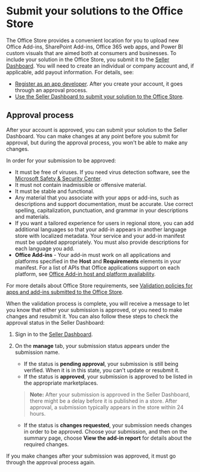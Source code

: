 # Submit your solutions to the Office Store

The Office Store provides a convenient location for you to upload new Office Add-ins, SharePoint Add-ins, Office 365 web apps, and Power BI custom visuals  that are aimed both at consumers and businesses. To include your solution in the Office Store, you submit it to the [Seller Dashboard](https://sellerdashboard.microsoft.com/Application/Summary). You will need to create an individual or company account and, if applicable, add payout information. For details, see:

-  [Register as an app developer](https://dev.windows.com/en-us/programs/join). After you create your account, it goes through an approval process. 
-  [Use the Seller Dashboard to submit your solution to the Office Store](use-the-seller-dashboard-to-submit-to-the-office-store.md).

## Approval process
<a name="bk_approval"> </a>

After your account is approved, you can submit your solution to the Seller Dashboard. You can make changes at any point before you submit for approval, but during the approval process, you won't be able to make any changes. 
 
In order for your submission to be approved:

- It must be free of viruses. If you need virus detection software, see the  [Microsoft Safety &amp; Security Center](http://go.microsoft.com/fwlink/?LinkId=248711).
- It must not contain inadmissible or offensive material.
- It must be stable and functional.
- Any material that you associate with your apps or add-ins, such as descriptions and support documentation, must be accurate. Use correct spelling, capitalization, punctuation, and grammar in your descriptions and materials.
- If you want a tailored experience for users in regional store, you can add additional languages so that your add-in appears in another language store with localized metadata. Your service and your add-in manifest must be updated appropriately. You must also provide descriptions for each language you add.
- **Office Add-ins** - Your add-in must work on all applications and platforms specified in the **Host** and **Requirements** elements in your manifest. For a list of APIs that Office applications support on each platform, see [Office Add-in host and platform availability](https://dev.office.com/add-in-availability).

For more details about Office Store requirements, see [Validation policies for apps and add-ins submitted to the Office Store](validation-policies.md).

When the validation process is complete, you will receive a message to let you know that either your submission is approved, or you need to make changes and resubmit it. You can also follow these steps to check the approval status in the Seller Dashboard:

1. Sign in to the  [Seller Dashboard](http://go.microsoft.com/fwlink/?LinkId=248605).
2. On the **manage** tab, your submission status appears under the submission name.
    - If the status is **pending approval**, your submission is still being verified. When it is in this state, you can't update or resubmit it.
    - If the status is **approved**, your submission is approved to be listed in the appropriate marketplaces.
    >**Note:**  After your submission is approved in the Seller Dashboard, there might be a delay before it is published in a store. After approval, a submission typically appears in the store within 24 hours.

    - If the status is  **changes requested**, your submission needs changes in order to be approved. Choose your submission, and then on the summary page, choose  **View the add-in report** for details about the required changes.

If you make changes after your submission was approved, it must go through the approval process again.


